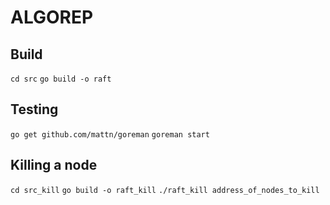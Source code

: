 # ALGOREP

## Build

`cd src`
`go build -o raft`

## Testing

`go get github.com/mattn/goreman`
`goreman start`

## Killing a node

`cd src_kill`
`go build -o raft_kill`
`./raft_kill address_of_nodes_to_kill`